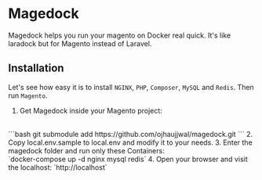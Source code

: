 Magedock
====================
Magedock helps you run your magento on Docker real quick. 
It's like laradock but for Magento instead of Laravel.

## Installation

Let's see how easy it is to install `NGINX`, `PHP`, `Composer`, `MySQL` and `Redis`. Then run `Magento`.

1. Get Magedock inside your Magento project: 
<br>
```bash
git submodule add https://github.com/ojhaujjwal/magedock.git
```
2. Copy local.env.sample to local.env and modify it to your needs.
3. Enter the magedock folder and run only these Containers: 
<br>
`docker-compose up -d nginx mysql redis`
4. Open your browser and visit the localhost: `http://localhost`
